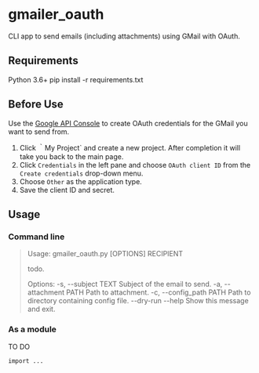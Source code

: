 # gmailer_oauth
CLI app to send emails (including attachments) using GMail with OAuth.

## Requirements
Python 3.6+
pip install -r requirements.txt

## Before Use
Use the [Google API Console](https://console.developers.google.com/apis/api) to create OAuth credentials for the GMail you want to send from.

 1. Click ｀My Project` and create a new project. After completion it will take you back to the main page.
 2. Click `Credentials` in the left pane and choose `OAuth client ID` from the `Create credentials` drop-down menu.
 3. Choose `Other` as the application type.
 4. Save the client ID and secret.

## Usage
### Command line

>Usage: gmailer_oauth.py [OPTIONS] RECIPIENT
>
>  todo.
>
>Options:
>  -s, --subject TEXT      Subject of the email to send.
>  -a, --attachment PATH   Path to attachment.
>  -c, --config_path PATH  Path to directory containing config file.
>  --dry-run
>  --help                  Show this message and exit.

### As a module
TO DO
```
import ...
```
